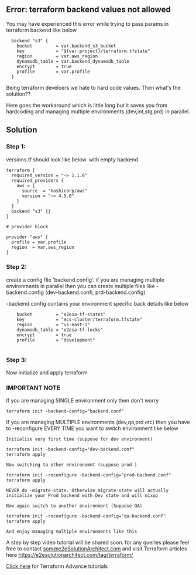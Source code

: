 ## Error: terraform backend values not allowed
You may have experienced this error while trying to pass params in terraform backend like below 

```
  backend "s3" {
    bucket         = var.backend_s3_bucket
    key            = "${var.project}/terraform.tfstate"
    region         = var.aws_region
    dynamodb_table = var.backend_dynamodb_table
    encrypt        = true
    profile        = var.profile
  }
```

Being terraform develoers we hate to hard code values. Then what's the solution??

Here goes the workaround which is little long but it saves you from hardcoding and managing multiple environments (dev,int,stg,prd) in parallel.

## Solution

### Step 1:

versions.tf  should look like below. with empty backend 

```
terraform {
  required_version = "~> 1.1.6"
  required_providers {
    aws = {
      source  = "hashicorp/aws"
      version = "~> 4.5.0"
    }
  }
  backend "s3" {}
}

# provider block

provider "aws" {
  profile = var.profile
  region  = var.aws_region
}

```

### Step 2:

create a config file 'backend.config'. if you are managing multiple environments in parallel then you can create multiple files like <env>-backend.config (dev-backend.confi, prd-backend.config)

<env>-backend.config contains your environment specific back details like below
  
```
    bucket         = "e2esa-tf-states"
    key            = "ecs-cluster/terraform.tfstate"
    region         = "us-east-1"
    dynamodb_table = "e2esa-tf-locks"
    encrypt        = true
    profile        = "development"
  
```
  
### Step 3:

Now initialize and apply terraform
### IMPORTANT NOTE
  If you are managing SINGLE environment only then don't worry 
  
  ```
  terraform init -backend-config="backend.conf"   
  ```
  
  If you are managing MULTIPLE environments (dev,qa,prd etc) then you have to -reconfigure EVERY TIME you want to switch environment like below
  
  ```
  Initialize very first time (suppose for dev environment)
  
  terraform init -backend-config="dev-backend.conf" 
  terraform apply
  
  Now switching to other environemnt (suppose prod )
  
  terraform init -reconfigure -backend-config="prod-backend.conf" 
  terraform apply
  
  NEVER do -migrate-state. Otherwise migrate-state will actually initialize your Prod backend with Dev state and will mixup
  
  Now again switch to another environment (Suppose QA)
  
  terraform init -reconfigure -backend-config="qa-backend.conf" 
  terraform apply
  
  And enjoy managing multiple environments like this
  ```
  
  A step by step video tutorial will be shared soon.
  for any queries please feel free to contact som@e2eSolutionArchitect.com and visit Terraform articles here https://e2esolutionarchitect.com/tag/terraform/
  
  [Click here](https://www.youtube.com/watch?v=v3M_PJAcpzU&list=PLuBBTh-4TzDkUiWqlrwwnJ3QFJdP4JiPy) for Terraform Advance tutorials
  
